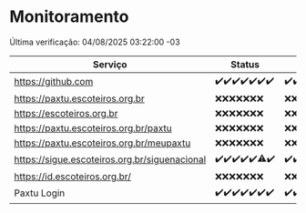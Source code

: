 # Monitoramento

Última verificação: 04/08/2025 03:22:00 -03

|Serviço|Status|Últimas 24h|
|---|---|---|
|https://github.com|<span title="2025-07-28: OK=22">✔️</span><span title="2025-07-29: OK=22">✔️</span><span title="2025-07-30: OK=23">✔️</span><span title="2025-07-31: OK=23">✔️</span><span title="2025-08-01: OK=22">✔️</span><span title="2025-08-02: OK=23">✔️</span><span title="2025-08-03: OK=5">✔️</span>|<span title="03/08/2025 04:10:00 -03 : 200">✔️</span><span title="03/08/2025 05:13:00 -03 : 200">✔️</span><span title="03/08/2025 06:10:00 -03 : 200">✔️</span><span title="03/08/2025 07:10:00 -03 : 200">✔️</span><span title="03/08/2025 08:08:00 -03 : 200">✔️</span><span title="03/08/2025 09:18:00 -03 : 200">✔️</span><span title="03/08/2025 10:26:00 -03 : 200">✔️</span><span title="03/08/2025 11:08:00 -03 : 200">✔️</span><span title="03/08/2025 12:09:00 -03 : 200">✔️</span><span title="03/08/2025 13:11:00 -03 : 200">✔️</span><span title="03/08/2025 14:09:00 -03 : 200">✔️</span><span title="03/08/2025 15:13:00 -03 : 200">✔️</span><span title="03/08/2025 16:08:00 -03 : 200">✔️</span><span title="03/08/2025 17:11:00 -03 : 200">✔️</span><span title="03/08/2025 18:09:00 -03 : 200">✔️</span><span title="03/08/2025 19:09:00 -03 : 200">✔️</span><span title="03/08/2025 20:09:00 -03 : 200">✔️</span><span title="03/08/2025 21:58:00 -03 : 200">✔️</span><span title="04/08/2025 00:10:00 -03 : 200">✔️</span><span title="04/08/2025 01:48:00 -03 : 200">✔️</span><span title="04/08/2025 02:29:00 -03 : 200">✔️</span><span title="04/08/2025 03:22:00 -03 : 200">✔️</span>|
|https://paxtu.escoteiros.org.br|<span title="2025-07-28: Falhas=22">❌</span><span title="2025-07-29: Falhas=22">❌</span><span title="2025-07-30: Falhas=23">❌</span><span title="2025-07-31: Falhas=23">❌</span><span title="2025-08-01: Falhas=22">❌</span><span title="2025-08-02: Falhas=23">❌</span><span title="2025-08-03: Falhas=5">❌</span>|<span title="03/08/2025 04:10:00 -03 : 403">❌</span><span title="03/08/2025 05:13:00 -03 : 403">❌</span><span title="03/08/2025 06:10:00 -03 : 403">❌</span><span title="03/08/2025 07:10:00 -03 : 403">❌</span><span title="03/08/2025 08:08:00 -03 : 403">❌</span><span title="03/08/2025 09:18:00 -03 : 403">❌</span><span title="03/08/2025 10:26:00 -03 : 403">❌</span><span title="03/08/2025 11:08:00 -03 : 403">❌</span><span title="03/08/2025 12:09:00 -03 : 403">❌</span><span title="03/08/2025 13:11:00 -03 : 403">❌</span><span title="03/08/2025 14:09:00 -03 : 403">❌</span><span title="03/08/2025 15:13:00 -03 : 403">❌</span><span title="03/08/2025 16:08:00 -03 : 403">❌</span><span title="03/08/2025 17:11:00 -03 : 403">❌</span><span title="03/08/2025 18:09:00 -03 : 403">❌</span><span title="03/08/2025 19:09:00 -03 : 403">❌</span><span title="03/08/2025 20:09:00 -03 : 403">❌</span><span title="03/08/2025 21:58:00 -03 : 403">❌</span><span title="04/08/2025 00:10:00 -03 : 403">❌</span><span title="04/08/2025 01:48:00 -03 : 403">❌</span><span title="04/08/2025 02:29:00 -03 : 403">❌</span><span title="04/08/2025 03:22:00 -03 : 403">❌</span>|
|https://escoteiros.org.br|<span title="2025-07-28: Falhas=22">❌</span><span title="2025-07-29: Falhas=22">❌</span><span title="2025-07-30: Falhas=23">❌</span><span title="2025-07-31: Falhas=23">❌</span><span title="2025-08-01: Falhas=22">❌</span><span title="2025-08-02: Falhas=23">❌</span><span title="2025-08-03: Falhas=5">❌</span>|<span title="03/08/2025 04:10:00 -03 : 403">❌</span><span title="03/08/2025 05:13:00 -03 : 403">❌</span><span title="03/08/2025 06:10:00 -03 : 403">❌</span><span title="03/08/2025 07:10:00 -03 : 403">❌</span><span title="03/08/2025 08:08:00 -03 : 403">❌</span><span title="03/08/2025 09:18:00 -03 : 403">❌</span><span title="03/08/2025 10:26:00 -03 : 403">❌</span><span title="03/08/2025 11:08:00 -03 : 403">❌</span><span title="03/08/2025 12:09:00 -03 : 403">❌</span><span title="03/08/2025 13:11:00 -03 : 403">❌</span><span title="03/08/2025 14:09:00 -03 : 403">❌</span><span title="03/08/2025 15:13:00 -03 : 403">❌</span><span title="03/08/2025 16:08:00 -03 : 403">❌</span><span title="03/08/2025 17:11:00 -03 : 403">❌</span><span title="03/08/2025 18:09:00 -03 : 403">❌</span><span title="03/08/2025 19:09:00 -03 : 403">❌</span><span title="03/08/2025 20:09:00 -03 : 403">❌</span><span title="03/08/2025 21:58:00 -03 : 403">❌</span><span title="04/08/2025 00:10:00 -03 : 403">❌</span><span title="04/08/2025 01:48:00 -03 : 403">❌</span><span title="04/08/2025 02:29:00 -03 : 403">❌</span><span title="04/08/2025 03:22:00 -03 : 403">❌</span>|
|https://paxtu.escoteiros.org.br/paxtu|<span title="2025-07-28: Falhas=22">❌</span><span title="2025-07-29: Falhas=22">❌</span><span title="2025-07-30: Falhas=23">❌</span><span title="2025-07-31: Falhas=23">❌</span><span title="2025-08-01: Falhas=22">❌</span><span title="2025-08-02: Falhas=23">❌</span><span title="2025-08-03: Falhas=5">❌</span>|<span title="03/08/2025 04:10:00 -03 : 403">❌</span><span title="03/08/2025 05:13:00 -03 : 403">❌</span><span title="03/08/2025 06:10:00 -03 : 403">❌</span><span title="03/08/2025 07:10:00 -03 : 403">❌</span><span title="03/08/2025 08:08:00 -03 : 403">❌</span><span title="03/08/2025 09:18:00 -03 : 403">❌</span><span title="03/08/2025 10:26:00 -03 : 403">❌</span><span title="03/08/2025 11:08:00 -03 : 403">❌</span><span title="03/08/2025 12:09:00 -03 : 403">❌</span><span title="03/08/2025 13:11:00 -03 : 403">❌</span><span title="03/08/2025 14:09:00 -03 : 403">❌</span><span title="03/08/2025 15:13:00 -03 : 403">❌</span><span title="03/08/2025 16:08:00 -03 : 403">❌</span><span title="03/08/2025 17:11:00 -03 : 403">❌</span><span title="03/08/2025 18:09:00 -03 : 403">❌</span><span title="03/08/2025 19:09:00 -03 : 403">❌</span><span title="03/08/2025 20:09:00 -03 : 403">❌</span><span title="03/08/2025 21:58:00 -03 : 403">❌</span><span title="04/08/2025 00:10:00 -03 : 403">❌</span><span title="04/08/2025 01:48:00 -03 : 403">❌</span><span title="04/08/2025 02:29:00 -03 : 403">❌</span><span title="04/08/2025 03:22:00 -03 : 403">❌</span>|
|https://paxtu.escoteiros.org.br/meupaxtu|<span title="2025-07-28: Falhas=22">❌</span><span title="2025-07-29: Falhas=22">❌</span><span title="2025-07-30: Falhas=23">❌</span><span title="2025-07-31: Falhas=23">❌</span><span title="2025-08-01: Falhas=22">❌</span><span title="2025-08-02: Falhas=23">❌</span><span title="2025-08-03: Falhas=5">❌</span>|<span title="03/08/2025 04:10:00 -03 : 403">❌</span><span title="03/08/2025 05:13:00 -03 : 403">❌</span><span title="03/08/2025 06:10:00 -03 : 403">❌</span><span title="03/08/2025 07:10:00 -03 : 403">❌</span><span title="03/08/2025 08:08:00 -03 : 403">❌</span><span title="03/08/2025 09:18:00 -03 : 403">❌</span><span title="03/08/2025 10:26:00 -03 : 403">❌</span><span title="03/08/2025 11:08:00 -03 : 403">❌</span><span title="03/08/2025 12:09:00 -03 : 403">❌</span><span title="03/08/2025 13:11:00 -03 : 403">❌</span><span title="03/08/2025 14:09:00 -03 : 403">❌</span><span title="03/08/2025 15:13:00 -03 : 403">❌</span><span title="03/08/2025 16:08:00 -03 : 403">❌</span><span title="03/08/2025 17:11:00 -03 : 403">❌</span><span title="03/08/2025 18:09:00 -03 : 403">❌</span><span title="03/08/2025 19:09:00 -03 : 403">❌</span><span title="03/08/2025 20:09:00 -03 : 403">❌</span><span title="03/08/2025 21:58:00 -03 : 403">❌</span><span title="04/08/2025 00:10:00 -03 : 403">❌</span><span title="04/08/2025 01:48:00 -03 : 403">❌</span><span title="04/08/2025 02:29:00 -03 : 403">❌</span><span title="04/08/2025 03:22:00 -03 : 403">❌</span>|
|https://sigue.escoteiros.org.br/siguenacional|<span title="2025-07-28: OK=22">✔️</span><span title="2025-07-29: OK=22">✔️</span><span title="2025-07-30: OK=23">✔️</span><span title="2025-07-31: OK=23">✔️</span><span title="2025-08-01: OK=22">✔️</span><span title="2025-08-02: OK=22, Falhas=1">⚠️</span><span title="2025-08-03: OK=5">✔️</span>|<span title="03/08/2025 04:10:00 -03 : 200">✔️</span><span title="03/08/2025 05:13:00 -03 : 200">✔️</span><span title="03/08/2025 06:10:00 -03 : 200">✔️</span><span title="03/08/2025 07:10:00 -03 : 200">✔️</span><span title="03/08/2025 08:08:00 -03 : 200">✔️</span><span title="03/08/2025 09:18:00 -03 : 200">✔️</span><span title="03/08/2025 10:26:00 -03 : 200">✔️</span><span title="03/08/2025 11:08:00 -03 : 200">✔️</span><span title="03/08/2025 12:09:00 -03 : 200">✔️</span><span title="03/08/2025 13:11:00 -03 : 200">✔️</span><span title="03/08/2025 14:09:00 -03 : 200">✔️</span><span title="03/08/2025 15:13:00 -03 : 200">✔️</span><span title="03/08/2025 16:08:00 -03 : 200">✔️</span><span title="03/08/2025 17:11:00 -03 : 200">✔️</span><span title="03/08/2025 18:09:00 -03 : 200">✔️</span><span title="03/08/2025 19:09:00 -03 : 200">✔️</span><span title="03/08/2025 20:09:00 -03 : 200">✔️</span><span title="03/08/2025 21:58:00 -03 : 200">✔️</span><span title="04/08/2025 00:10:00 -03 : 200">✔️</span><span title="04/08/2025 01:48:00 -03 : 200">✔️</span><span title="04/08/2025 02:29:00 -03 : 200">✔️</span><span title="04/08/2025 03:22:00 -03 : 200">✔️</span>|
|https://id.escoteiros.org.br/|<span title="2025-07-28: Falhas=22">❌</span><span title="2025-07-29: Falhas=22">❌</span><span title="2025-07-30: Falhas=23">❌</span><span title="2025-07-31: Falhas=23">❌</span><span title="2025-08-01: Falhas=22">❌</span><span title="2025-08-02: Falhas=23">❌</span><span title="2025-08-03: Falhas=5">❌</span>|<span title="03/08/2025 04:10:00 -03 : 403">❌</span><span title="03/08/2025 05:13:00 -03 : 403">❌</span><span title="03/08/2025 06:10:00 -03 : 403">❌</span><span title="03/08/2025 07:10:00 -03 : 403">❌</span><span title="03/08/2025 08:08:00 -03 : 403">❌</span><span title="03/08/2025 09:18:00 -03 : 403">❌</span><span title="03/08/2025 10:26:00 -03 : 403">❌</span><span title="03/08/2025 11:08:00 -03 : 403">❌</span><span title="03/08/2025 12:09:00 -03 : 403">❌</span><span title="03/08/2025 13:11:00 -03 : 403">❌</span><span title="03/08/2025 14:09:00 -03 : 403">❌</span><span title="03/08/2025 15:13:00 -03 : 403">❌</span><span title="03/08/2025 16:08:00 -03 : 403">❌</span><span title="03/08/2025 17:11:00 -03 : 403">❌</span><span title="03/08/2025 18:09:00 -03 : 403">❌</span><span title="03/08/2025 19:09:00 -03 : 403">❌</span><span title="03/08/2025 20:09:00 -03 : 403">❌</span><span title="03/08/2025 21:58:00 -03 : 403">❌</span><span title="04/08/2025 00:10:00 -03 : 403">❌</span><span title="04/08/2025 01:48:00 -03 : 403">❌</span><span title="04/08/2025 02:29:00 -03 : 403">❌</span><span title="04/08/2025 03:22:00 -03 : 403">❌</span>|
|Paxtu Login|<span title="2025-07-28: OK=22">✔️</span><span title="2025-07-29: OK=22">✔️</span><span title="2025-07-30: OK=23">✔️</span><span title="2025-07-31: OK=23">✔️</span><span title="2025-08-01: OK=22">✔️</span><span title="2025-08-02: OK=23">✔️</span><span title="2025-08-03: OK=5">✔️</span>|<span title="03/08/2025 04:10:00 -03 : 200">✔️</span><span title="03/08/2025 05:13:00 -03 : 200">✔️</span><span title="03/08/2025 06:10:00 -03 : 200">✔️</span><span title="03/08/2025 07:10:00 -03 : 200">✔️</span><span title="03/08/2025 08:08:00 -03 : 200">✔️</span><span title="03/08/2025 09:18:00 -03 : 200">✔️</span><span title="03/08/2025 10:26:00 -03 : 200">✔️</span><span title="03/08/2025 11:08:00 -03 : 200">✔️</span><span title="03/08/2025 12:09:00 -03 : 200">✔️</span><span title="03/08/2025 13:11:00 -03 : 200">✔️</span><span title="03/08/2025 14:09:00 -03 : 200">✔️</span><span title="03/08/2025 15:13:00 -03 : 200">✔️</span><span title="03/08/2025 16:08:00 -03 : 200">✔️</span><span title="03/08/2025 17:11:00 -03 : 200">✔️</span><span title="03/08/2025 18:09:00 -03 : 200">✔️</span><span title="03/08/2025 19:09:00 -03 : 200">✔️</span><span title="03/08/2025 20:09:00 -03 : 200">✔️</span><span title="03/08/2025 21:58:00 -03 : 200">✔️</span><span title="04/08/2025 00:10:00 -03 : 200">✔️</span><span title="04/08/2025 01:48:00 -03 : 200">✔️</span><span title="04/08/2025 02:29:00 -03 : 200">✔️</span><span title="04/08/2025 03:22:00 -03 : 200">✔️</span>|
